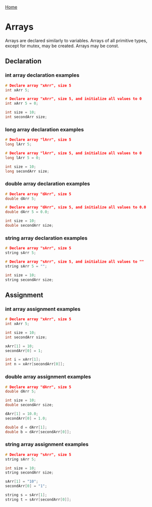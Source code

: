 [Home](https://puckowski.github.io/concert/)

# Arrays

Arrays are declared similarly to variables. Arrays of all primitive types, except for mutex, may be created. Arrays may be const.

## Declaration

### int array declaration examples

```cpp
# Declare array "xArr", size 5
int xArr 5;

# Declare array "xArr", size 5, and initialize all values to 0
int xArr 5 = 0;

int size = 10;
int secondArr size;
```

### long array declaration examples

```cpp
# Declare array "lArr", size 5
long lArr 5;

# Declare array "lArr", size 5, and initialize all values to 0
long lArr 5 = 0;

int size = 10;
long secondArr size;
```

### double array declaration examples

```cpp
# Declare array "dArr", size 5
double dArr 5;

# Declare array "dArr", size 5, and initialize all values to 0.0
double dArr 5 = 0.0;

int size = 10;
double secondArr size;
```

### string array declaration examples

```cpp
# Declare array "sArr", size 5
string sArr 5;

# Declare array "sArr", size 5, and initialize all values to ""
string sArr 5 = "";

int size = 10;
string secondArr size;
```

## Assignment

### int array assignment examples

```cpp
# Declare array "xArr", size 5
int xArr 5;

int size = 10;
int secondArr size;

xArr[1] = 10;
secondArr[0] = 1;

int i = xArr[1];
int n = xArr[secondArr[0]];
```

### double array assignment examples

```cpp
# Declare array "dArr", size 5
double dArr 5;

int size = 10;
double secondArr size;

dArr[1] = 10.0;
secondArr[0] = 1.0;

double d = dArr[1];
double b = dArr[secondArr[0]];
```

### string array assignment examples

```cpp
# Declare array "sArr", size 5
string sArr 5;

int size = 10;
string secondArr size;

sArr[1] = "10";
secondArr[0] = "1";

string s = sArr[1];
string t = sArr[secondArr[0]];
```
